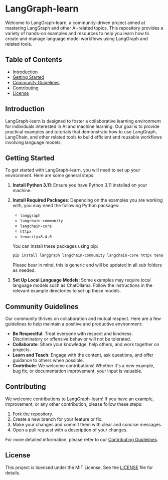 # LangGraph-learn

Welcome to LangGraph-learn, a community-driven project aimed at mastering LangGraph and other AI-related topics. This repository provides a variety of hands-on examples and resources to help you learn how to create and manage language model workflows using LangGraph and related tools.

## Table of Contents

- [Introduction](#introduction)
- [Getting Started](#getting-started)
- [Community Guidelines](#community-guidelines)
- [Contributing](#contributing)
- [License](#license)

## Introduction

LangGraph-learn is designed to foster a collaborative learning environment for individuals interested in AI and machine learning. Our goal is to provide practical examples and tutorials that demonstrate how to use LangGraph, LangChain, and other related tools to build efficient and reusable workflows involving language models.

## Getting Started

To get started with LangGraph-learn, you will need to set up your environment. Here are some general steps:

1. **Install Python 3.11**: Ensure you have Python 3.11 installed on your machine.
2. **Install Required Packages**: Depending on the examples you are working with, you may need the following Python packages:
   - `langgraph`
   - `langchain-community`
   - `langchain-core`
   - `httpx`
   - `tenacity<8.4.0`

   You can install these packages using pip:
   ```bash
   pip install langgraph langchain-community langchain-core httpx tenacity<8.4.0
   ```
   Please bear in mind, this is generic and will be updated in all sub folders as needed.

3. **Set Up Local Language Models**: Some examples may require local language models such as ChatOllama. Follow the instructions in the relevant example directories to set up these models.

## Community Guidelines

Our community thrives on collaboration and mutual respect. Here are a few guidelines to help maintain a positive and productive environment:

- **Be Respectful**: Treat everyone with respect and kindness. Discriminatory or offensive behavior will not be tolerated.
- **Collaborate**: Share your knowledge, help others, and work together on projects.
- **Learn and Teach**: Engage with the content, ask questions, and offer guidance to others when possible.
- **Contribute**: We welcome contributions! Whether it's a new example, bug fix, or documentation improvement, your input is valuable.

## Contributing

We welcome contributions to LangGraph-learn! If you have an example, improvement, or any other contribution, please follow these steps:

1. Fork the repository.
2. Create a new branch for your feature or fix.
3. Make your changes and commit them with clear and concise messages.
4. Open a pull request with a description of your changes.

For more detailed information, please refer to our [Contributing Guidelines](CONTRIBUTING.md).

## License

This project is licensed under the MIT License. See the [LICENSE](LICENSE) file for details.
